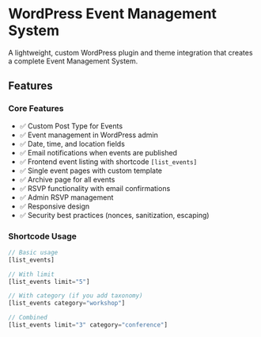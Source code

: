 # WordPress Event Management System

A lightweight, custom WordPress plugin and theme integration that creates a complete Event Management System.

## Features

### Core Features
- ✅ Custom Post Type for Events
- ✅ Event management in WordPress admin
- ✅ Date, time, and location fields
- ✅ Email notifications when events are published
- ✅ Frontend event listing with shortcode `[list_events]`
- ✅ Single event pages with custom template
- ✅ Archive page for all events
- ✅ RSVP functionality with email confirmations
- ✅ Admin RSVP management
- ✅ Responsive design
- ✅ Security best practices (nonces, sanitization, escaping)

### Shortcode Usage
```php
// Basic usage
[list_events]

// With limit
[list_events limit="5"]

// With category (if you add taxonomy)
[list_events category="workshop"]

// Combined
[list_events limit="3" category="conference"]